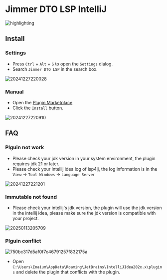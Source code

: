 # Jimmer DTO LSP IntelliJ

![highlighting](https://s2.loli.net/2024/12/13/yes1EwWzq3UHJYv.png)

## Install

### Settings

- Press `Ctrl` + `Alt` + `S` to open the `Settings` dialog.
- Search `Jimmer DTO LSP` in the search box.

![20241227220028](https://s2.loli.net/2024/12/27/BRMcmEwKJ2Y9HgP.png)

### Manual

- Open the [Plugin Marketplace](https://plugins.jetbrains.com/plugin/26045-jimmer-dto-lsp)
- Click the `Install` button.

![20241227220910](https://s2.loli.net/2024/12/27/Npz8HLXx7cRC65j.png)

## FAQ

### Plguin not work

- Please check your jdk version in your system environment, the plugin requires jdk 21 or later.
- Please check your intellij idea log of lsp4ij, the log information is in the `View` -> `Tool Windows` -> `Language Server`

![20241227221201](https://s2.loli.net/2024/12/27/gfpZQewNoVuHiym.png)

### Immutable not found

- Please check your intellij's jdk version, the plugin will use the jdk version in the intellij idea, please make sure
  the jdk version is compatible with your project.

![20250113205709](https://s2.loli.net/2025/01/13/ZFofEjPI8zGyMWw.png)

### Plguin conflict

![750bc317d5af0f7c46791257f832175a](https://s2.loli.net/2024/12/27/cZDw8aFdqLo6RGx.png)

- Open `C:\Users\Enaium\AppData\Roaming\JetBrains\IntelliJIdea202x.x\plugins` and delete the plugin that conflicts with the plugin.